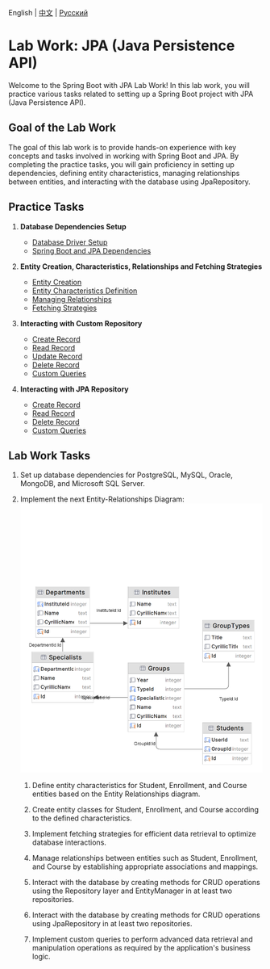 English | [中文](../../cn/jpa/lab-work.md) | [Русский](../../ru/jpa/lab-work.md)


# Lab Work: JPA (Java Persistence API)

Welcome to the Spring Boot with JPA Lab Work! In this lab work, you will practice various tasks related to setting up a Spring Boot project with JPA (Java Persistence API).

## Goal of the Lab Work

The goal of this lab work is to provide hands-on experience with key concepts and tasks involved in working with Spring Boot and JPA. By completing the practice tasks, you will gain proficiency in setting up dependencies, defining entity characteristics, managing relationships between entities, and interacting with the database using JpaRepository.

## Practice Tasks <a name="practice-tasks"></a>

1. **Database Dependencies Setup**
    - [Database Driver Setup](practice/dependencies/driver.md)
    - [Spring Boot and JPA Dependencies](practice/dependencies/jpa.md)

2. **Entity Creation, Characteristics, Relationships and Fetching Strategies**
    - [Entity Creation](practice/creation/create-entity.md)
    - [Entity Characteristics Definition](practice/creation/characteristics.md)
    - [Managing Relationships](practice/creation/relationships.md)
    - [Fetching Strategies](practice/creation/fetching.md)

3. **Interacting with Custom Repository**
    - [Create Record](practice/interacting/repository/create.md)
    - [Read Record](practice/interacting/repository/read.md)
    - [Update Record](practice/interacting/repository/update.md)
    - [Delete Record](practice/interacting/repository/delete.md)
    - [Custom Queries](practice/interacting/repository/query.md)

4. **Interacting with JPA Repository**
    - [Create Record](practice/interacting/jpa-repository/create.md)
    - [Read Record](practice/interacting/jpa-repository/read.md)
    - [Delete Record](practice/interacting/jpa-repository/delete.md)
    - [Custom Queries](practice/interacting/jpa-repository/query.md)


## Lab Work Tasks <a name="lab-work-tasks"></a>

1. Set up database dependencies for PostgreSQL, MySQL, Oracle, MongoDB, and Microsoft SQL Server.

2. Implement the next Entity-Relationships Diagram:
![img.png](../../srcs/jpa/task-er-diagram.png)

   1. Define entity characteristics for Student, Enrollment, and Course entities based on the Entity Relationships diagram.

   2. Create entity classes for Student, Enrollment, and Course according to the defined characteristics.

   3. Implement fetching strategies for efficient data retrieval to optimize database interactions.

   4. Manage relationships between entities such as Student, Enrollment, and Course by establishing appropriate associations and mappings.

   5. Interact with the database by creating methods for CRUD operations using the Repository layer and EntityManager in at least two repositories.

   6. Interact with the database by creating methods for CRUD operations using JpaRepository in at least two repositories.

   7. Implement custom queries to perform advanced data retrieval and manipulation operations as required by the application's business logic.

